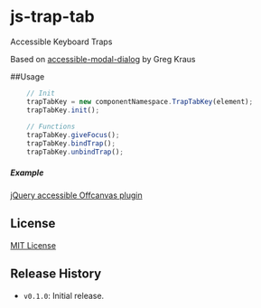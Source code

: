 # js-trap-tab
Accessible Keyboard Traps

Based on [accessible-modal-dialog](https://github.com/gdkraus/accessible-modal-dialog/blob/master/modal-window.js) by Greg Kraus

##Usage

```js
    // Init
    trapTabKey = new componentNamespace.TrapTabKey(element);
    trapTabKey.init();
  
    // Functions
    trapTabKey.giveFocus();
    trapTabKey.bindTrap();
    trapTabKey.unbindTrap();
```

##### Example
[jQuery accessible Offcanvas plugin](https://github.com/vmitsaras/js-offcanvas/blob/master/src/js-offcanvas.js#L96)

## License

[MIT License](http://en.wikipedia.org/wiki/MIT_License)

## Release History

* `v0.1.0`: Initial release.
